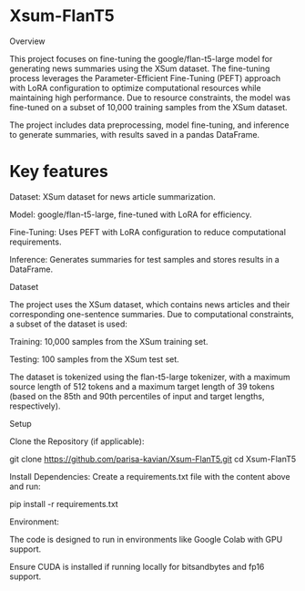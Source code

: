 # Xsum-FlanT5

Overview

This project focuses on fine-tuning the google/flan-t5-large model for generating news summaries using the XSum dataset. The fine-tuning process leverages the Parameter-Efficient Fine-Tuning (PEFT) approach with LoRA configuration to optimize computational resources while maintaining high performance. Due to resource constraints, the model was fine-tuned on a subset of 10,000 training samples from the XSum dataset.

The project includes data preprocessing, model fine-tuning, and inference to generate summaries, with results saved in a pandas DataFrame.

# Key features





Dataset: XSum dataset for news article summarization.



Model: google/flan-t5-large, fine-tuned with LoRA for efficiency.



Fine-Tuning: Uses PEFT with LoRA configuration to reduce computational requirements.



Inference: Generates summaries for test samples and stores results in a DataFrame.

Dataset

The project uses the XSum dataset, which contains news articles and their corresponding one-sentence summaries. Due to computational constraints, a subset of the dataset is used:





Training: 10,000 samples from the XSum training set.



Testing: 100 samples from the XSum test set.

The dataset is tokenized using the flan-t5-large tokenizer, with a maximum source length of 512 tokens and a maximum target length of 39 tokens (based on the 85th and 90th percentiles of input and target lengths, respectively).




Setup





Clone the Repository (if applicable):

git clone https://github.com/parisa-kavian/Xsum-FlanT5.git
cd Xsum-FlanT5



Install Dependencies: Create a requirements.txt file with the content above and run:

pip install -r requirements.txt



Environment:





The code is designed to run in environments like Google Colab with GPU support.



Ensure CUDA is installed if running locally for bitsandbytes and fp16 support.

